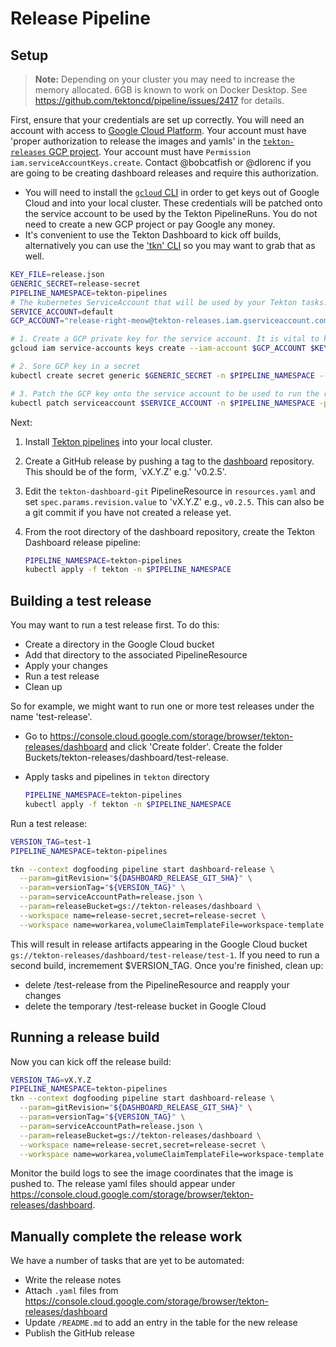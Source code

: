 # Release Pipeline

## Setup

> **Note:**
> Depending on your cluster you may need to increase the memory allocated. 6GB is known to work on Docker Desktop.
> See https://github.com/tektoncd/pipeline/issues/2417 for details.

First, ensure that your credentials are set up correctly. You will need an account with access to [Google Cloud Platform](https://console.cloud.google.com). Your account must have 'proper authorization to release the images and yamls' in the [`tekton-releases` GCP project](https://github.com/tektoncd/plumbing#prow). Your account must have `Permission iam.serviceAccountKeys.create`. Contact @bobcatfish or @dlorenc if you are going to be creating dashboard releases and require this authorization.

- You will need to install the [`gcloud` CLI](https://cloud.google.com/sdk/gcloud/) in order to get keys out of Google Cloud and into your local cluster. These credentials will be patched onto the service account to be used by the Tekton PipelineRuns. You do not need to create a new GCP project or pay Google any money.
- It's convenient to use the Tekton Dashboard to kick off builds, alternatively you can use the ['tkn' CLI](https://github.com/tektoncd/cli) so you may want to grab that as well.

```bash
KEY_FILE=release.json
GENERIC_SECRET=release-secret
PIPELINE_NAMESPACE=tekton-pipelines
# The kubernetes ServiceAccount that will be used by your Tekton tasks. 'default' is the default. It should already exist.
SERVICE_ACCOUNT=default
GCP_ACCOUNT="release-right-meow@tekton-releases.iam.gserviceaccount.com"

# 1. Create a GCP private key for the service account. It is vital to keep a copy safe since there is a limit of ten keys in total.
gcloud iam service-accounts keys create --iam-account $GCP_ACCOUNT $KEY_FILE

# 2. Sore GCP key in a secret
kubectl create secret generic $GENERIC_SECRET -n $PIPELINE_NAMESPACE --from-file=./$KEY_FILE

# 3. Patch the GCP key onto the service account to be used to run the release pipeline.
kubectl patch serviceaccount $SERVICE_ACCOUNT -n $PIPELINE_NAMESPACE -p "{\"secrets\": [{\"name\": \"$GENERIC_SECRET\"}]}"
```

Next:

1. Install [Tekton pipelines](https://github.com/tektoncd/pipeline) into your local cluster.
1. Create a GitHub release by pushing a tag to the [dashboard](https://github.com/tektoncd/dashboard) repository. This should be of the form, `vX.Y.Z' e.g.' 'v0.2.5'.
1. Edit the `tekton-dashboard-git` PipelineResource in `resources.yaml` and set `spec.params.revision.value` to 'vX.Y.Z' e.g., `v0.2.5`. This can also be a git commit if you have not created a release yet.
1. From the root directory of the dashboard repository, create the Tekton Dashboard release pipeline:

   ```bash
   PIPELINE_NAMESPACE=tekton-pipelines
   kubectl apply -f tekton -n $PIPELINE_NAMESPACE
   ```

## Building a test release

You may want to run a test release first. To do this:

- Create a directory in the Google Cloud bucket
- Add that directory to the associated PipelineResource
- Apply your changes
- Run a test release
- Clean up

So for example, we might want to run one or more test releases under the name 'test-release'.

- Go to https://console.cloud.google.com/storage/browser/tekton-releases/dashboard and click 'Create folder'. Create the folder Buckets/tekton-releases/dashboard/test-release.

- Apply tasks and pipelines in `tekton` directory

  ```bash
  PIPELINE_NAMESPACE=tekton-pipelines
  kubectl apply -f tekton -n $PIPELINE_NAMESPACE
  ```

Run a test release:

```bash
VERSION_TAG=test-1
PIPELINE_NAMESPACE=tekton-pipelines

tkn --context dogfooding pipeline start dashboard-release \
  --param=gitRevision="${DASHBOARD_RELEASE_GIT_SHA}" \
  --param=versionTag="${VERSION_TAG}" \
  --param=serviceAccountPath=release.json \
  --param=releaseBucket=gs://tekton-releases/dashboard \
  --workspace name=release-secret,secret=release-secret \
  --workspace name=workarea,volumeClaimTemplateFile=workspace-template.yaml
```
This will result in release artifacts appearing in the Google Cloud bucket `gs://tekton-releases/dashboard/test-release/test-1`. If you need to run a second build, incremement $VERSION_TAG. Once you're finished, clean up:

- delete /test-release from the PipelineResource and reapply your changes
- delete the temporary /test-release bucket in Google Cloud

## Running a release build

Now you can kick off the release build:

```bash
VERSION_TAG=vX.Y.Z
PIPELINE_NAMESPACE=tekton-pipelines
tkn --context dogfooding pipeline start dashboard-release \
  --param=gitRevision="${DASHBOARD_RELEASE_GIT_SHA}" \
  --param=versionTag="${VERSION_TAG}" \
  --param=serviceAccountPath=release.json \
  --param=releaseBucket=gs://tekton-releases/dashboard \
  --workspace name=release-secret,secret=release-secret \
  --workspace name=workarea,volumeClaimTemplateFile=workspace-template.yaml
```

Monitor the build logs to see the image coordinates that the image is pushed to. The release yaml files should appear under https://console.cloud.google.com/storage/browser/tekton-releases/dashboard.

## Manually complete the release work

We have a number of tasks that are yet to be automated:

- Write the release notes
- Attach `.yaml` files from https://console.cloud.google.com/storage/browser/tekton-releases/dashboard
- Update `/README.md` to add an entry in the table for the new release
- Publish the GitHub release
